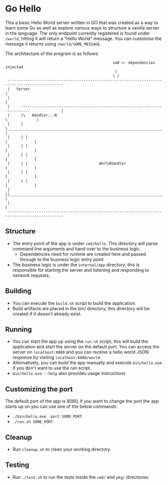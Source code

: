 # Go Hello

This a basic Hello World server written in GO that was created as a way to learn some Go as well as explore various ways to structure a vanilla server in the language. The only endpoint currently registered is found under `/world`, hitting it will return a "Hello World" message. You can customise the message it returns using `/world/SOME_MESSAGE`.

The architecture of the program is as follows:
```
                                                cmd <- dependencies injected
                                                 |
                                                \ /
 -----------------------------------------------------------------------------------------------
 |   Server                                                                                    |
 |                                                                                             |
 |     --------------------------------------------------------------------------              |
 |     |\   Handler...N                                                          \             |
 |     | \________________________________________________________________________\            |
 |     | |                                                                        |            |
 |     | |                                                                        |            |
 |     | |                                                                        |            |
 |     | |                                WorldHandler                            |            |
 |     | |                                                                        |            |
 |     \ |                                                                        |            |
 |      \|________________________________________________________________________|            |
 |                                                                                             |
 -----------------------------------------------------------------------------------------------
```

## Structure

- The entry point of the app is under `cmd/hello`. This directory will parse command line arguments and hand over to the business logic.
  - Dependencies need for runtime are created here and passed through to the business logic entry point
- The business logic is under the `internal/app` directory; this is responsible for starting the server and listening and responding to network requests.

## Building

- You can execute the `build.sh` script to build the application.
- Build artifacts are placed in the bin/ directory, this directory will be created if it doesn't already exist.

## Running

- You can start the app up using the `run.sh` script, this will build the application and start the server on the default port. You can access the server on `localhost:8080` and you can receive a hello world JSON response by visiting `localhost:8080/world`
- Alternatively, you can build the app manually and execute `bin/hello.exe` if you don't want to use the run script.
- `bin/hello.exe --help` also provides usage instructions

## Customizing the port

The default port of the app is 8080, if you want to change the port the app starts up on you can use one of the below commands:

- `./bin/hello.exe -port SOME_PORT`
- `./run.sh SOME_PORT`

## Cleanup

- Run `cleanup.sh` to clean your working directory.

## Testing

- Run `./test.sh` to run the tests inside the `cmd/` and `pkg/` directories.
